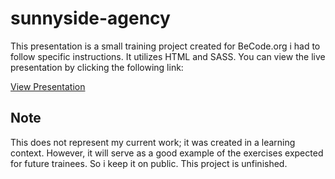 # sunnyside-agency

This presentation is a small training project created for BeCode.org i had to follow specific instructions. It utilizes HTML and SASS. You can view the live presentation by clicking the following link:

[View Presentation](https://cmarchandon.github.io/sunnyside-agency/ )

## Note

This does not represent my current work; it was created in a learning context. However, it will serve as a good example of the exercises expected for future trainees. So i keep it on public.
This project is unfinished.
